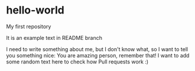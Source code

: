 # hello-world
My first repository

It is an example text in README branch

I need to write something about me, but I don't know what, so I want to tell you something nice: You are amazing person, remember that!
I want to add some random text here to check how Pull requests work :)

